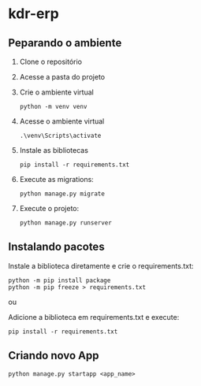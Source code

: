 # kdr-erp

## Peparando o ambiente

1. Clone o repositório

2. Acesse a pasta do projeto

3. Crie o ambiente virtual

    ```
    python -m venv venv
    ```

4. Acesse o ambiente virtual

    ```
    .\venv\Scripts\activate
    ```

5. Instale as bibliotecas

    ```
    pip install -r requirements.txt
    ```

6. Execute as migrations:

    ```
    python manage.py migrate
    ```

7. Execute o projeto:

    ```
    python manage.py runserver
    ```

## Instalando pacotes

Instale a biblioteca diretamente e crie o requirements.txt:

```
python -m pip install package
python -m pip freeze > requirements.txt
```

ou 

Adicione a biblioteca em requirements.txt e execute:

```
pip install -r requirements.txt
```

## Criando novo App

```
python manage.py startapp <app_name>
```